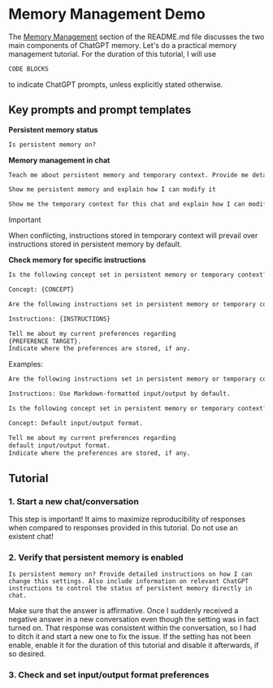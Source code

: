 # Memory Management Demo

The [Memory Management][] section of the README.md file discusses the two main components of ChatGPT memory. Let's do a practical memory management tutorial. For the duration of this tutorial, I will use  

```markdown
CODE BLOCKS
```

to indicate ChatGPT prompts, unless explicitly stated otherwise.

## Key prompts and prompt templates

**Persistent memory status**

```markdown
Is persistent memory on?
```

**Memory management in chat**

```markdown
Teach me about persistent memory and temporary context. Provide me detailed instructions on how I can manage both directly in chat and notify me of any prerequisites.
```

```markdown
Show me persistent memory and explain how I can modify it
```  
 
```markdown
Show me the temporary context for this chat and explain how I can modify it
```  

> [!IMPORTANT]
> When conflicting, instructions stored in temporary context will prevail over instructions stored in persistent memory by default.

**Check memory for specific instructions**

```markdown
Is the following concept set in persistent memory or temporary context?

Concept: {CONCEPT}
```

```markdown
Are the following instructions set in persistent memory or temporary context?  

Instructions: {INSTRUCTIONS}
```

```markdown
Tell me about my current preferences regarding
{PREFERENCE TARGET}.
Indicate where the preferences are stored, if any.
```

Examples:

```markdown
Are the following instructions set in persistent memory or temporary context?  

Instructions: Use Markdown-formatted input/output by default.
```

```markdown
Is the following concept set in persistent memory or temporary context?

Concept: Default input/output format.
```

```markdown
Tell me about my current preferences regarding
default input/output format.
Indicate where the preferences are stored, if any.
```

## Tutorial

### 1. Start a new chat/conversation

This step is important! It aims to maximize reproducibility of responses when compared to responses provided in this tutorial. Do not use an existent chat!

### 2. Verify that persistent memory is enabled

```
Is persistent memory on? Provide detailed instructions on how I can change this settings. Also include information on relevant ChatGPT instructions to control the status of persistent memory directly in chat.
```

 Make sure that the answer is affirmative. Once I suddenly received a negative answer in a new conversation even though the setting was in fact turned on. That response was consistent within the conversation, so I had to ditch it and start a new one to fix the issue. If the setting has not been enable, enable it for the duration of this tutorial and disable it afterwards, if so desired.

### 3. Check and set input/output format preferences



<!-- References -->

[Memory Management]: https://github.com/pchemguy/ChatGPTExploratoryPrompting/blob/main/README.md#memory-management